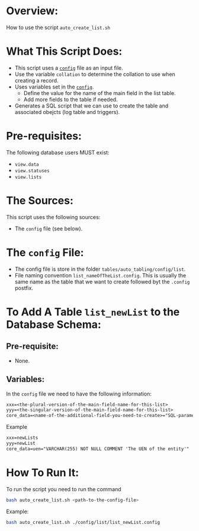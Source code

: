 # Overview:

How to use the script `auto_create_list.sh`

# What This Script Does:

- This script uses a [`config`](#the-config-file) file as an input file.
- Use the variable `collation` to determine the collation to use when creating a record.
- Uses variables set in the [`config`](#the-config-file).
    - Define the value for the name of the main field in the list table.
    - Add more fields to the table if needed.
- Generates a SQL script that we can use to create the table and associated obejcts (log table and triggers).

# Pre-requisites:

The following database users MUST exist:

- `view.data`
- `view.statuses`
- `view.lists`

# The Sources:

This script uses the following sources:

- The `config` file (see below).

# The `config` File:

- The config file is store in the folder `tables/auto_tabling/config/list`.
- File naming convention `list_nameOfTheList.config`. This is usually the same name as the table that we want to create followed byt the `.config` postfix.

# To Add A Table `list_newList` to the Database Schema:

## Pre-requisite:

 - None.

## Variables:

In the `config` file we need to have the following information:

```txt
xxx=<the-plural-version-of-the-main-field-name-for-this-list>
yyy=<the-singular-version-of-the-main-field-name-for-this-list>
core_data=<name-of-the-additional-field-you-need-to-create>="SQL-parameters-that-define-this-field"
```

Example

```txt
xxx=newLists
yyy=newList
core_data=uen="VARCHAR(255) NOT NULL COMMENT 'The UEN of the entity'"
```

# How To Run It:

To run the script you need to run the command

```bash
bash auto_create_list.sh <path-to-the-config-file>
```

Example:

```bash
bash auto_create_list.sh ./config/list/list_newList.config
```
